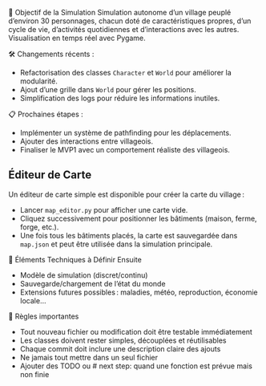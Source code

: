 🎯 Objectif de la Simulation
Simulation autonome d’un village peuplé d’environ 30 personnages, chacun doté de caractéristiques propres, d’un cycle de vie, d’activités quotidiennes et d’interactions avec les autres. Visualisation en temps réel avec Pygame.

🛠️ Changements récents :
- Refactorisation des classes `Character` et `World` pour améliorer la modularité.
- Ajout d’une grille dans `World` pour gérer les positions.
- Simplification des logs pour réduire les informations inutiles.

📋 Prochaines étapes :
- Implémenter un système de pathfinding pour les déplacements.
- Ajouter des interactions entre villageois.
- Finaliser le MVP1 avec un comportement réaliste des villageois.

## Éditeur de Carte

Un éditeur de carte simple est disponible pour créer la carte du village :

- Lancer `map_editor.py` pour afficher une carte vide.
- Cliquez successivement pour positionner les bâtiments (maison, ferme, forge, etc.).
- Une fois tous les bâtiments placés, la carte est sauvegardée dans `map.json` et peut être utilisée dans la simulation principale.

🧰 Éléments Techniques à Définir Ensuite
  - Modèle de simulation (discret/continu)
  - Sauvegarde/chargement de l’état du monde
  - Extensions futures possibles : maladies, météo, reproduction, économie locale…

📌 Règles importantes
  - Tout nouveau fichier ou modification doit être testable immédiatement
  - Les classes doivent rester simples, découplées et réutilisables
  - Chaque commit doit inclure une description claire des ajouts
  - Ne jamais tout mettre dans un seul fichier
  - Ajouter des TODO ou # next step: quand une fonction est prévue mais non finie
